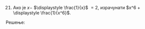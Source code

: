 21. Ако је $x -$ $\displaystyle \frac{1}{x}$ $=2$, израчунати $x^6 + \displaystyle \frac{1}{x^6}$.




Решење:


